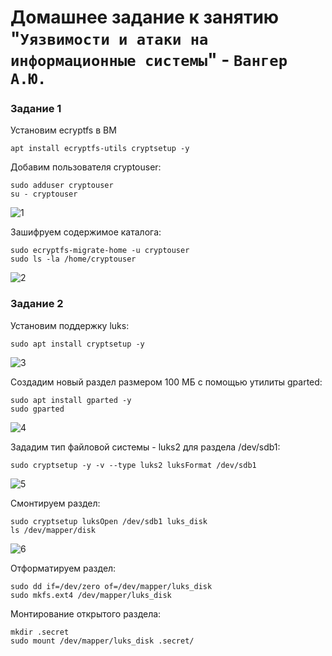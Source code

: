 # Домашнее задание к занятию "`Уязвимости и атаки на информационные системы`" - `Вангер А.Ю.`
### Задание 1 
Установим ecryptfs в ВМ

```
apt install ecryptfs-utils cryptsetup -y
```

Добавим пользователя cryptouser:

```
sudo adduser cryptouser
su - cryptouser
```

![1](https://github.com/NateUrlUseless/sys-pattern-homework/tree/main/img/111.png)

Зашифруем содержимое каталога:

```
sudo ecryptfs-migrate-home -u cryptouser
sudo ls -la /home/cryptouser
```

![2](https://github.com/NateUrlUseless/sys-pattern-homework/tree/main/img/333.png)
### Задание 2 

Установим поддержку luks:

```
sudo apt install cryptsetup -y
```

![3](https://github.com/NateUrlUseless/sys-pattern-homework/tree/main/img/444.png)

Создадим новый раздел размером 100 МБ с помощью утилиты gparted:

```
sudo apt install gparted -y
sudo gparted
```
![4](https://github.com/NateUrlUseless/sys-pattern-homework/tree/main/img/666.png)

Зададим тип файловой системы - luks2 для раздела /dev/sdb1:

```
sudo cryptsetup -y -v --type luks2 luksFormat /dev/sdb1
```

![5](https://github.com/NateUrlUseless/sys-pattern-homework/tree/main/img/777.png)

Смонтируем раздел:
```
sudo cryptsetup luksOpen /dev/sdb1 luks_disk
ls /dev/mapper/disk
```

![6](https://github.com/NateUrlUseless/sys-pattern-homework/tree/main/img/888.png)

Отформатируем раздел:

```
sudo dd if=/dev/zero of=/dev/mapper/luks_disk
sudo mkfs.ext4 /dev/mapper/luks_disk
```

Монтирование открытого раздела:

```
mkdir .secret
sudo mount /dev/mapper/luks_disk .secret/
```
